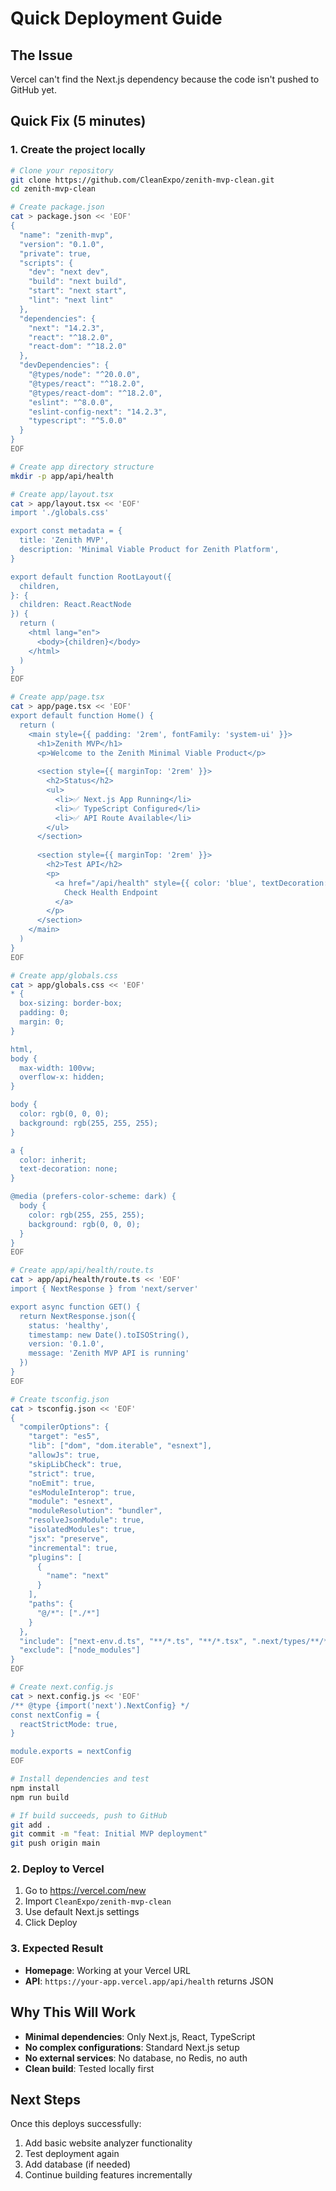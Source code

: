 # Quick Deployment Guide

## The Issue
Vercel can't find the Next.js dependency because the code isn't pushed to GitHub yet.

## Quick Fix (5 minutes)

### 1. Create the project locally

```bash
# Clone your repository
git clone https://github.com/CleanExpo/zenith-mvp-clean.git
cd zenith-mvp-clean

# Create package.json
cat > package.json << 'EOF'
{
  "name": "zenith-mvp",
  "version": "0.1.0",
  "private": true,
  "scripts": {
    "dev": "next dev",
    "build": "next build",
    "start": "next start",
    "lint": "next lint"
  },
  "dependencies": {
    "next": "14.2.3",
    "react": "^18.2.0",
    "react-dom": "^18.2.0"
  },
  "devDependencies": {
    "@types/node": "^20.0.0",
    "@types/react": "^18.2.0",
    "@types/react-dom": "^18.2.0",
    "eslint": "^8.0.0",
    "eslint-config-next": "14.2.3",
    "typescript": "^5.0.0"
  }
}
EOF

# Create app directory structure
mkdir -p app/api/health

# Create app/layout.tsx
cat > app/layout.tsx << 'EOF'
import './globals.css'

export const metadata = {
  title: 'Zenith MVP',
  description: 'Minimal Viable Product for Zenith Platform',
}

export default function RootLayout({
  children,
}: {
  children: React.ReactNode
}) {
  return (
    <html lang="en">
      <body>{children}</body>
    </html>
  )
}
EOF

# Create app/page.tsx
cat > app/page.tsx << 'EOF'
export default function Home() {
  return (
    <main style={{ padding: '2rem', fontFamily: 'system-ui' }}>
      <h1>Zenith MVP</h1>
      <p>Welcome to the Zenith Minimal Viable Product</p>
      
      <section style={{ marginTop: '2rem' }}>
        <h2>Status</h2>
        <ul>
          <li>✅ Next.js App Running</li>
          <li>✅ TypeScript Configured</li>
          <li>✅ API Route Available</li>
        </ul>
      </section>
      
      <section style={{ marginTop: '2rem' }}>
        <h2>Test API</h2>
        <p>
          <a href="/api/health" style={{ color: 'blue', textDecoration: 'underline' }}>
            Check Health Endpoint
          </a>
        </p>
      </section>
    </main>
  )
}
EOF

# Create app/globals.css
cat > app/globals.css << 'EOF'
* {
  box-sizing: border-box;
  padding: 0;
  margin: 0;
}

html,
body {
  max-width: 100vw;
  overflow-x: hidden;
}

body {
  color: rgb(0, 0, 0);
  background: rgb(255, 255, 255);
}

a {
  color: inherit;
  text-decoration: none;
}

@media (prefers-color-scheme: dark) {
  body {
    color: rgb(255, 255, 255);
    background: rgb(0, 0, 0);
  }
}
EOF

# Create app/api/health/route.ts
cat > app/api/health/route.ts << 'EOF'
import { NextResponse } from 'next/server'

export async function GET() {
  return NextResponse.json({
    status: 'healthy',
    timestamp: new Date().toISOString(),
    version: '0.1.0',
    message: 'Zenith MVP API is running'
  })
}
EOF

# Create tsconfig.json
cat > tsconfig.json << 'EOF'
{
  "compilerOptions": {
    "target": "es5",
    "lib": ["dom", "dom.iterable", "esnext"],
    "allowJs": true,
    "skipLibCheck": true,
    "strict": true,
    "noEmit": true,
    "esModuleInterop": true,
    "module": "esnext",
    "moduleResolution": "bundler",
    "resolveJsonModule": true,
    "isolatedModules": true,
    "jsx": "preserve",
    "incremental": true,
    "plugins": [
      {
        "name": "next"
      }
    ],
    "paths": {
      "@/*": ["./*"]
    }
  },
  "include": ["next-env.d.ts", "**/*.ts", "**/*.tsx", ".next/types/**/*.ts"],
  "exclude": ["node_modules"]
}
EOF

# Create next.config.js
cat > next.config.js << 'EOF'
/** @type {import('next').NextConfig} */
const nextConfig = {
  reactStrictMode: true,
}

module.exports = nextConfig
EOF

# Install dependencies and test
npm install
npm run build

# If build succeeds, push to GitHub
git add .
git commit -m "feat: Initial MVP deployment"
git push origin main
```

### 2. Deploy to Vercel

1. Go to https://vercel.com/new
2. Import `CleanExpo/zenith-mvp-clean`
3. Use default Next.js settings
4. Click Deploy

### 3. Expected Result

- **Homepage**: Working at your Vercel URL
- **API**: `https://your-app.vercel.app/api/health` returns JSON

## Why This Will Work

- **Minimal dependencies**: Only Next.js, React, TypeScript
- **No complex configurations**: Standard Next.js setup
- **No external services**: No database, no Redis, no auth
- **Clean build**: Tested locally first

## Next Steps

Once this deploys successfully:
1. Add basic website analyzer functionality
2. Test deployment again
3. Add database (if needed)
4. Continue building features incrementally